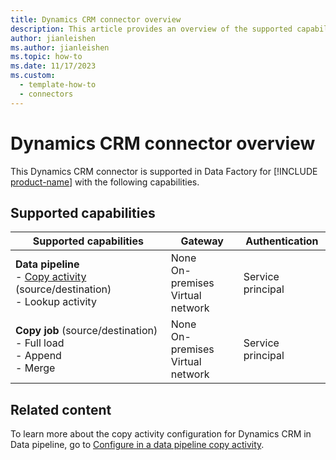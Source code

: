 ```yaml
---
title: Dynamics CRM connector overview
description: This article provides an overview of the supported capabilities of the Dynamics CRM connector.
author: jianleishen
ms.author: jianleishen
ms.topic: how-to
ms.date: 11/17/2023
ms.custom:
  - template-how-to
  - connectors
---
```


# Dynamics CRM connector overview

This Dynamics CRM connector is supported in Data Factory for [!INCLUDE [product-name](../includes/product-name.md)] with the following capabilities.

## Supported capabilities

| Supported capabilities| Gateway | Authentication|
|---------| --------| --------|
| **Data pipeline**<br>- [Copy activity](connector-dynamics-crm-copy-activity.md) (source/destination) <br>- Lookup activity    |None<br> On-premises<br> Virtual network |Service principal |
| **Copy job** (source/destination) <br>- Full load<br>- Append <br>- Merge|None<br> On-premises<br> Virtual network |Service principal |

## Related content

To learn more about the copy activity configuration for Dynamics CRM in Data pipeline, go to [Configure in a data pipeline copy activity](connector-dynamics-crm-copy-activity.md).
